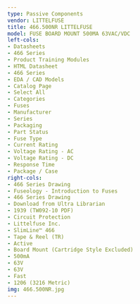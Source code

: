 ```yaml
---
type: Passive Components
vendor: LITTELFUSE
title: 466.500NR LITTELFUSE
model: FUSE BOARD MOUNT 500MA 63VAC/VDC
left-cols:
- Datasheets
- 466 Series
- Product Training Modules
- HTML Datasheet
- 466 Series
- EDA / CAD Models 
- Catalog Page
- Select All
- Categories
- Fuses
- Manufacturer
- Series
- Packaging 
- Part Status
- Fuse Type
- Current Rating
- Voltage Rating - AC
- Voltage Rating - DC
- Response Time
- Package / Case
right-cols:
- 466 Series Drawing
- Fuseology - Introduction to Fuses
- 466 Series Drawing
- Download from Ultra Librarian
- 1939 (TW092-10 PDF)
- Circuit Protection
- Littelfuse Inc.
- SlimLine™ 466
- Tape & Reel (TR) 
- Active
- Board Mount (Cartridge Style Excluded)
- 500mA
- 63V
- 63V
- Fast
- 1206 (3216 Metric)
img: 466.500NR.jpg
---
```

